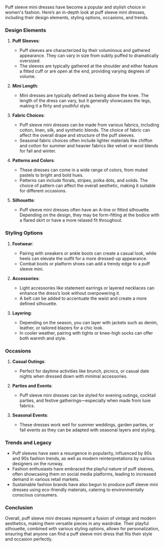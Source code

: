 Puff sleeve mini dresses have become a popular and stylish choice in women's fashion. Here’s an in-depth look at puff sleeve mini dresses, including their design elements, styling options, occasions, and trends.

### Design Elements

1. **Puff Sleeves**: 
   - Puff sleeves are characterized by their voluminous and gathered appearance. They can vary in size from subtly puffed to dramatically oversized. 
   - The sleeves are typically gathered at the shoulder and either feature a fitted cuff or are open at the end, providing varying degrees of volume.

2. **Mini Length**:
   - Mini dresses are typically defined as being above the knee. The length of the dress can vary, but it generally showcases the legs, making it a flirty and youthful style.

3. **Fabric Choices**:
   - Puff sleeve mini dresses can be made from various fabrics, including cotton, linen, silk, and synthetic blends. The choice of fabric can affect the overall drape and structure of the puff sleeves.
   - Seasonal fabric choices often include lighter materials like chiffon and cotton for summer and heavier fabrics like velvet or wool blends for fall and winter.

4. **Patterns and Colors**:
   - These dresses can come in a wide range of colors, from muted pastels to bright and bold hues. 
   - Patterns can include florals, stripes, polka dots, and solids. The choice of pattern can affect the overall aesthetic, making it suitable for different occasions.

5. **Silhouette**:
   - Puff sleeve mini dresses often have an A-line or fitted silhouette. Depending on the design, they may be form-fitting at the bodice with a flared skirt or have a more relaxed fit throughout.

### Styling Options

1. **Footwear**: 
   - Pairing with sneakers or ankle boots can create a casual look, while heels can elevate the outfit for a more dressed-up appearance.
   - Combat boots or platform shoes can add a trendy edge to a puff sleeve mini.

2. **Accessories**:
   - Light accessories like statement earrings or layered necklaces can enhance the dress’s look without overpowering it.
   - A belt can be added to accentuate the waist and create a more defined silhouette.

3. **Layering**:
   - Depending on the season, you can layer with jackets such as denim, leather, or tailored blazers for a chic look.
   - In cooler weather, pairing with tights or knee-high socks can offer both warmth and style.

### Occasions

1. **Casual Outings**: 
   - Perfect for daytime activities like brunch, picnics, or casual date nights when dressed down with minimal accessories.

2. **Parties and Events**: 
   - Puff sleeve mini dresses can be styled for evening outings, cocktail parties, and festive gatherings—especially when made from luxe fabrics.

3. **Seasonal Events**:
   - These dresses work well for summer weddings, garden parties, or fall events as they can be adapted with seasonal layers and styling.

### Trends and Legacy

- Puff sleeves have seen a resurgence in popularity, influenced by 80s and 90s fashion trends, as well as modern reinterpretations by various designers on the runway.
- Fashion enthusiasts have embraced the playful nature of puff sleeves, often showcasing them on social media platforms, leading to increased demand in various retail markets.
- Sustainable fashion brands have also begun to produce puff sleeve mini dresses using eco-friendly materials, catering to environmentally conscious consumers.

### Conclusion

Overall, puff sleeve mini dresses represent a fusion of vintage and modern aesthetics, making them versatile pieces in any wardrobe. Their playful silhouette, combined with various styling options, allows for personalization, ensuring that anyone can find a puff sleeve mini dress that fits their style and occasion perfectly.